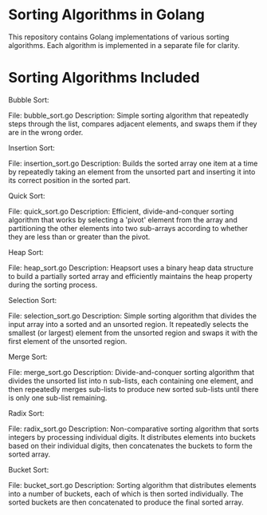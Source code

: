 # Sorting Algorithms in Golang
This repository contains Golang implementations of various sorting algorithms. Each algorithm is implemented in a separate file for clarity.

# Sorting Algorithms Included


Bubble Sort:

File: bubble_sort.go
Description: Simple sorting algorithm that repeatedly steps through the list, compares adjacent elements, and swaps them if they are in the wrong order.


Insertion Sort:

File: insertion_sort.go
Description: Builds the sorted array one item at a time by repeatedly taking an element from the unsorted part and inserting it into its correct position in the sorted part.


Quick Sort:

File: quick_sort.go
Description: Efficient, divide-and-conquer sorting algorithm that works by selecting a 'pivot' element from the array and partitioning the other elements into two sub-arrays according to whether they are less than or greater than the pivot.


Heap Sort:

File: heap_sort.go
Description: Heapsort uses a binary heap data structure to build a partially sorted array and efficiently maintains the heap property during the sorting process.


Selection Sort:

File: selection_sort.go
Description: Simple sorting algorithm that divides the input array into a sorted and an unsorted region. It repeatedly selects the smallest (or largest) element from the unsorted region and swaps it with the first element of the unsorted region.


Merge Sort:

File: merge_sort.go
Description: Divide-and-conquer sorting algorithm that divides the unsorted list into n sub-lists, each containing one element, and then repeatedly merges sub-lists to produce new sorted sub-lists until there is only one sub-list remaining.


Radix Sort:

File: radix_sort.go
Description: Non-comparative sorting algorithm that sorts integers by processing individual digits. It distributes elements into buckets based on their individual digits, then concatenates the buckets to form the sorted array.


Bucket Sort:

File: bucket_sort.go
Description: Sorting algorithm that distributes elements into a number of buckets, each of which is then sorted individually. The sorted buckets are then concatenated to produce the final sorted array.